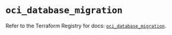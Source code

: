 # `oci_database_migration`

Refer to the Terraform Registry for docs: [`oci_database_migration`](https://registry.terraform.io/providers/oracle/oci/7.19.0/docs/resources/database_migration).
